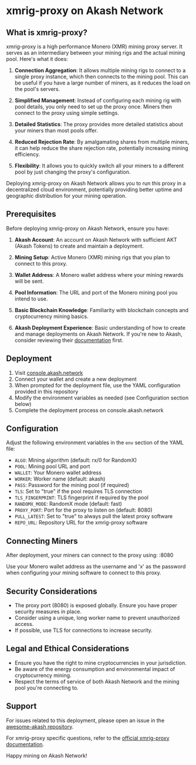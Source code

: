 # xmrig-proxy on Akash Network

## What is xmrig-proxy?

xmrig-proxy is a high performance Monero (XMR) mining proxy server. It serves as an intermediary between your mining rigs and the actual mining pool. Here's what it does:

1. **Connection Aggregation**: It allows multiple mining rigs to connect to a single proxy instance, which then connects to the mining pool. This can be useful if you have a large number of miners, as it reduces the load on the pool's servers.

2. **Simplified Management**: Instead of configuring each mining rig with pool details, you only need to set up the proxy once. Miners then connect to the proxy using simple settings.

3. **Detailed Statistics**: The proxy provides more detailed statistics about your miners than most pools offer.

4. **Reduced Rejection Rate**: By amalgamating shares from multiple miners, it can help reduce the share rejection rate, potentially increasing mining efficiency.

5. **Flexibility**: It allows you to quickly switch all your miners to a different pool by just changing the proxy's configuration.

Deploying xmrig-proxy on Akash Network allows you to run this proxy in a decentralized cloud environment, potentially providing better uptime and geographic distribution for your mining operation.

## Prerequisites

Before deploying xmrig-proxy on Akash Network, ensure you have:

1. **Akash Account**: An account on Akash Network with sufficient AKT (Akash Tokens) to create and maintain a deployment.

2. **Mining Setup**: Active Monero (XMR) mining rigs that you plan to connect to this proxy.

3. **Wallet Address**: A Monero wallet address where your mining rewards will be sent.

4. **Pool Information**: The URL and port of the Monero mining pool you intend to use.

5. **Basic Blockchain Knowledge**: Familiarity with blockchain concepts and cryptocurrency mining basics.

6. **Akash Deployment Experience**: Basic understanding of how to create and manage deployments on Akash Network. If you're new to Akash, consider reviewing their [documentation](https://docs.akash.network/) first.

## Deployment

1. Visit [console.akash.network](https://console.akash.network)
2. Connect your wallet and create a new deployment
3. When prompted for the deployment file, use the YAML configuration provided in this repository
4. Modify the environment variables as needed (see Configuration section below)
5. Complete the deployment process on console.akash.network

## Configuration

Adjust the following environment variables in the `env` section of the YAML file:

- `ALGO`: Mining algorithm (default: rx/0 for RandomX)
- `POOL`: Mining pool URL and port
- `WALLET`: Your Monero wallet address
- `WORKER`: Worker name (default: akash)
- `PASS`: Password for the mining pool (if required)
- `TLS`: Set to "true" if the pool requires TLS connection
- `TLS_FINGERPRINT`: TLS fingerprint if required by the pool
- `RANDOMX_MODE`: RandomX mode (default: fast)
- `PROXY_PORT`: Port for the proxy to listen on (default: 8080)
- `PULL_LATEST`: Set to "true" to always pull the latest proxy software
- `REPO_URL`: Repository URL for the xmrig-proxy software

## Connecting Miners

After deployment, your miners can connect to the proxy using:
<akash-provider-URI-address>:8080

Use your Monero wallet address as the username and 'x' as the password when configuring your mining software to connect to this proxy.

## Security Considerations

- The proxy port (8080) is exposed globally. Ensure you have proper security measures in place.
- Consider using a unique, long worker name to prevent unauthorized access.
- If possible, use TLS for connections to increase security.

## Legal and Ethical Considerations

- Ensure you have the right to mine cryptocurrencies in your jurisdiction.
- Be aware of the energy consumption and environmental impact of cryptocurrency mining.
- Respect the terms of service of both Akash Network and the mining pool you're connecting to.

## Support

For issues related to this deployment, please open an issue in the [awesome-akash repository](https://github.com/ovrclk/awesome-akash).

For xmrig-proxy specific questions, refer to the [official xmrig-proxy documentation](https://xmrig.com/proxy).

Happy mining on Akash Network!
